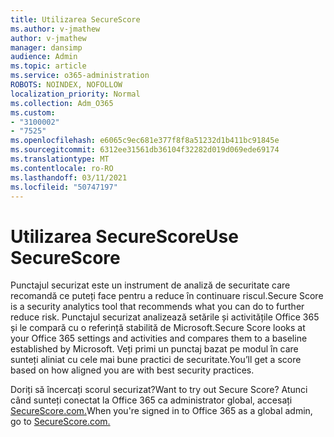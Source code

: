 ```yaml
---
title: Utilizarea SecureScore
ms.author: v-jmathew
author: v-jmathew
manager: dansimp
audience: Admin
ms.topic: article
ms.service: o365-administration
ROBOTS: NOINDEX, NOFOLLOW
localization_priority: Normal
ms.collection: Adm_O365
ms.custom:
- "3100002"
- "7525"
ms.openlocfilehash: e6065c9ec681e377f8f8a51232d1b411bc91845e
ms.sourcegitcommit: 6312ee31561db36104f32282d019d069ede69174
ms.translationtype: MT
ms.contentlocale: ro-RO
ms.lasthandoff: 03/11/2021
ms.locfileid: "50747197"
---
```

# <a name="use-securescore"></a><span data-ttu-id="e339a-102">Utilizarea SecureScore</span><span class="sxs-lookup"><span data-stu-id="e339a-102">Use SecureScore</span></span>

<span data-ttu-id="e339a-103">Punctajul securizat este un instrument de analiză de securitate care recomandă ce puteți face pentru a reduce în continuare riscul.</span><span class="sxs-lookup"><span data-stu-id="e339a-103">Secure Score is a security analytics tool that recommends what you can do to further reduce risk.</span></span> <span data-ttu-id="e339a-104">Punctajul securizat analizează setările și activitățile Office 365 și le compară cu o referință stabilită de Microsoft.</span><span class="sxs-lookup"><span data-stu-id="e339a-104">Secure Score looks at your Office 365 settings and activities and compares them to a baseline established by Microsoft.</span></span> <span data-ttu-id="e339a-105">Veți primi un punctaj bazat pe modul în care sunteți aliniat cu cele mai bune practici de securitate.</span><span class="sxs-lookup"><span data-stu-id="e339a-105">You’ll get a score based on how aligned you are with best security practices.</span></span>

<span data-ttu-id="e339a-106">Doriți să încercați scorul securizat?</span><span class="sxs-lookup"><span data-stu-id="e339a-106">Want to try out Secure Score?</span></span> <span data-ttu-id="e339a-107">Atunci când sunteți conectat la Office 365 ca administrator global, accesați [SecureScore.com.](https://securescore.office.com/)</span><span class="sxs-lookup"><span data-stu-id="e339a-107">When you're signed in to Office 365 as a global admin, go to [SecureScore.com.](https://securescore.office.com/)</span></span>
